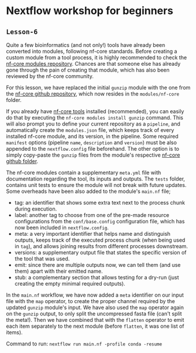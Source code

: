 # Nextflow workshop for beginners

## `Lesson-6`
Quite a few bioinformatics (and not only!) tools have already been converted into modules, following nf-core standards.
Before creating a custom module from a tool process, it is highly recommended to check the [nf-core modules repository](https://nf-co.re/modules/).
Chances are that someone else has already gone through the pain of creating that module, which has also been reviewed by the nf-core community.

For this lesson, we have replaced the initial `gunzip` module with the one from the [nf-core github repository](https://github.com/nf-core/modules/tree/master/modules/nf-core/),
which now resides in the `modules/nf-core` folder.

If you already have [nf-core tools](https://nf-co.re/docs/nf-core-tools/installation) installed (recommended), you can easily do that by executing the `nf-core modules install gunzip` command.
This will also prompt you to define your current repository as a `pipeline`, and automatically create the `modules.json` file, which keeps track of every installed nf-core module, and its version, in the pipeline.
Some required `manifest` options (pipeline `name`, `description` and `version`) must be also appended to the `nextflow.config` file beforehand.
The other option is to simply copy-paste the `gunzip` files from the module's respective [nf-core github folder](https://github.com/nf-core/modules/tree/master/modules/nf-core/gunzip).

The nf-core modules contain a supplementary `meta.yml` file with documentation regarding the tool, its inputs and outputs.
The `tests` folder, contains unit tests to ensure the module will not break with future updates.
Some overheads have been also added to the module's `main.nf` file;
- tag: an identifier that shows some extra text next to the process chunk during execution.
- label: another tag to choose from one of the pre-made resource configurations from the `conf/base.config` configuration file, which has now been included in `nextflow.config`.
- meta: a very important identifier that helps name and distinguish outputs, keeps track of the executed process chunk (when being used in `tag`), and allows joining results from different processes downstream.
- versions: a supplementary output file that states the specific version of the tool that was used.
- emit: since there are multiple outputs now, we can tell them (and use them) apart with their emitted name.
- stub: a complementary section that allows testing for a dry-run (just creating the empty minimal required outputs).

In the `main.nf` workflow, we have now added a `meta` identifier on our input file with the `map` operator, to create the proper channel required by the updated `gunzip` module's input.
We have also used the `map` operator again on the `gunzip` output, to only split the uncompressed fasta file (can't split the meta!).
Then we have combined that with the `flatten` operator to emit each item separately to the next module (before `flatten`, it was one list of items).

Command to run: `nextflow run main.nf -profile conda -resume`
